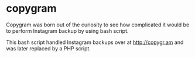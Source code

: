 copygram
========

Copygram was born out of the curiosity to see how complicated it would be to perform Instagram backup by using bash script.

This bash script handled Instagram backups over at <a href="http://copygr.am">http://copygr.am</a> and was later replaced by a PHP script.
